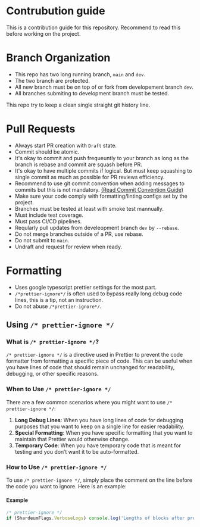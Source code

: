 # Contrubution guide
This is a contribution guide for this repository. Recommend to read this before working on the project.

# Branch Organization

- This repo has two long running branch, `main` and `dev`. 
- The two branch are protected.
- All new branch must be on top of or fork from developement branch `dev`.
- All branches submiting to development branch must be tested.

This repo try to keep a clean single straight git history line.

# Pull Requests

- Always start PR creation with `Draft` state.
- Commit should be atomic. 
- It's okay to commit and push frequeuntly to your branch as long as the branch is rebase and commit are squash before PR.
- It's okay to have multiple commits if logical. But must keep squashing to single commit as much as possible for PR reviews efficiency. 
- Recommend to use git commit convention when adding messages to commits but this is not mandatory. [(Read Commit Convention Guide)](https://www.conventionalcommits.org/en/v1.0.0/)
- Make sure your code comply with formatting/linting configs set by the project.
- Branches must be tested at least with smoke test mannually.
- Must include test coverage.
- Must pass CI/CD pipelines.
- Reqularly pull updates from develeopment branch `dev` by `--rebase`.
- Do not merge branches outside of a PR, use rebase.
- Do not submit to `main`.
- Undraft and request for review when ready.

# Formatting
- Uses google typescript prettier settings for the most part.
- `/*prettier-ignore*/` is often used to bypass really long debug code lines, this is a tip, not an instruction.
- Do not abuse `/*prettier-ignore*/`.

## Using `/* prettier-ignore */`

### What is `/* prettier-ignore */`?

`/* prettier-ignore */` is a directive used in Prettier to prevent the code formatter from formatting a specific piece of code. This can be useful when you have lines of code that should remain unchanged for readability, debugging, or other specific reasons.

### When to Use `/* prettier-ignore */`

There are a few common scenarios where you might want to use `/* prettier-ignore */`:

1. **Long Debug Lines**: When you have long lines of code for debugging purposes that you want to keep on a single line for easier readability.
2. **Special Formatting**: When you have specific formatting that you want to maintain that Prettier would otherwise change.
3. **Temporary Code**: When you have temporary code that is meant for testing and you don’t want it to be auto-formatted.

### How to Use `/* prettier-ignore */`

To use `/* prettier-ignore */`, simply place the comment on the line before the code you want to ignore. Here is an example:

#### Example

```javascript
/* prettier-ignore */
if (ShardeumFlags.VerboseLogs) console.log('Lengths of blocks after pruning', Object.keys(blocksByHash).length, Object.keys(readableBlocks).length)
```
